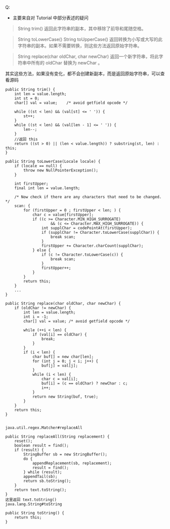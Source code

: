 Q:
* 主要来自对 Tutorial 中部分表述的疑问

> String trim()	返回此字符串的副本，其中移除了前导和尾随空格。

> String toLowerCase()
> String toUpperCase()  返回转换为小写或大写的此字符串的副本。如果不需要转换，则这些方法返回原始字符串。

> String replace(char oldChar, char newChar)	返回一个新字符串，将此字符串中所有的 oldChar 替换为 newChar 。

其实这些方法，如果没有变化，都不会创建新副本，而是返回原始字符串，可以查看源码


    public String trim() {
        int len = value.length;
        int st = 0;
        char[] val = value;    /* avoid getfield opcode */

        while ((st < len) && (val[st] <= ' ')) {
            st++;
        }
        while ((st < len) && (val[len - 1] <= ' ')) {
            len--;
        }
        //返回 this
        return ((st > 0) || (len < value.length)) ? substring(st, len) : this;
    }
    
    public String toLowerCase(Locale locale) {
        if (locale == null) {
            throw new NullPointerException();
        }

        int firstUpper;
        final int len = value.length;

        /* Now check if there are any characters that need to be changed. */
        scan: {
            for (firstUpper = 0 ; firstUpper < len; ) {
                char c = value[firstUpper];
                if ((c >= Character.MIN_HIGH_SURROGATE)
                        && (c <= Character.MAX_HIGH_SURROGATE)) {
                    int supplChar = codePointAt(firstUpper);
                    if (supplChar != Character.toLowerCase(supplChar)) {
                        break scan;
                    }
                    firstUpper += Character.charCount(supplChar);
                } else {
                    if (c != Character.toLowerCase(c)) {
                        break scan;
                    }
                    firstUpper++;
                }
            }
            return this;
        }
        ...
    }
    
    public String replace(char oldChar, char newChar) {
        if (oldChar != newChar) {
            int len = value.length;
            int i = -1;
            char[] val = value; /* avoid getfield opcode */

            while (++i < len) {
                if (val[i] == oldChar) {
                    break;
                }
            }
            if (i < len) {
                char buf[] = new char[len];
                for (int j = 0; j < i; j++) {
                    buf[j] = val[j];
                }
                while (i < len) {
                    char c = val[i];
                    buf[i] = (c == oldChar) ? newChar : c;
                    i++;
                }
                return new String(buf, true);
            }
        }
        return this;
    }
    
    
    java.util.regex.Matcher#replaceAll
    
    public String replaceAll(String replacement) {
        reset();
        boolean result = find();
        if (result) {
            StringBuffer sb = new StringBuffer();
            do {
                appendReplacement(sb, replacement);
                result = find();
            } while (result);
            appendTail(sb);
            return sb.toString();
        }
        return text.toString();
    }
    这里返回 text.toString()
    java.lang.String#toString
    
    public String toString() {
        return this;
    }